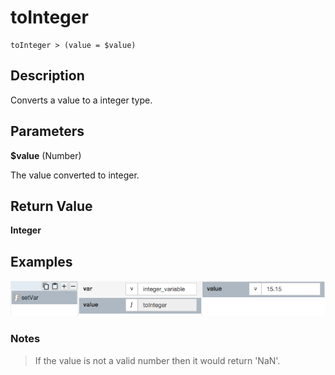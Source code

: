 # toInteger

	toInteger > (value = $value)

## Description

Converts a value to a integer type.

## Parameters

**$value** (Number)

The value converted to integer.

## Return Value

**Integer**

## Examples

![](toInteger.png?raw=true)

### Notes
> If the value is not a valid number then it would return 'NaN'.